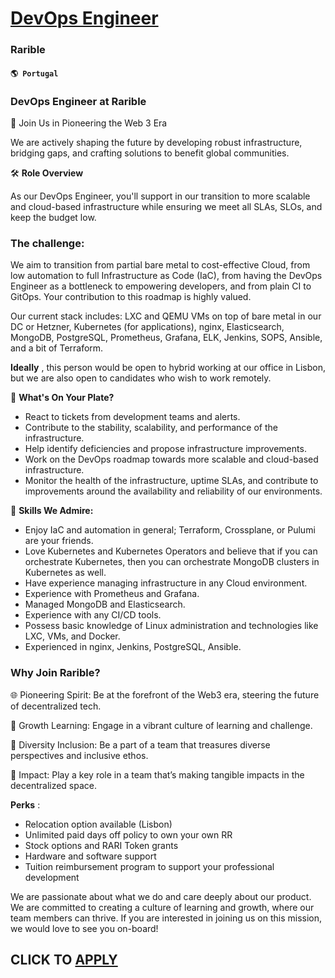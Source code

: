 # [DevOps Engineer](https://www.remotewlb.com/apply/devops-engineer-70608)  
### Rarible  
#### `🌎 Portugal`  

### DevOps Engineer at Rarible

🚀 Join Us in Pioneering the Web 3 Era

We are actively shaping the future by developing robust infrastructure, bridging gaps, and crafting solutions to benefit global communities.

🛠 **Role Overview**

As our DevOps Engineer, you'll support in our transition to more scalable and cloud-based infrastructure while ensuring we meet all SLAs, SLOs, and keep the budget low.

### The challenge:

We aim to transition from partial bare metal to cost-effective Cloud, from low automation to full Infrastructure as Code (IaC), from having the DevOps Engineer as a bottleneck to empowering developers, and from plain CI to GitOps. Your contribution to this roadmap is highly valued.

Our current stack includes: LXC and QEMU VMs on top of bare metal in our DC or Hetzner, Kubernetes (for applications), nginx, Elasticsearch, MongoDB, PostgreSQL, Prometheus, Grafana, ELK, Jenkins, SOPS, Ansible, and a bit of Terraform.

 **Ideally** , this person would be open to hybrid working at our office in Lisbon, but we are also open to candidates who wish to work remotely.

💼 **What's On Your Plate?**

  * React to tickets from development teams and alerts.
  * Contribute to the stability, scalability, and performance of the infrastructure.
  * Help identify deficiencies and propose infrastructure improvements.
  * Work on the DevOps roadmap towards more scalable and cloud-based infrastructure.
  * Monitor the health of the infrastructure, uptime SLAs, and contribute to improvements around the availability and reliability of our environments.

🔧 **Skills We Admire:**

  * Enjoy IaC and automation in general; Terraform, Crossplane, or Pulumi are your friends.
  * Love Kubernetes and Kubernetes Operators and believe that if you can orchestrate Kubernetes, then you can orchestrate MongoDB clusters in Kubernetes as well.
  * Have experience managing infrastructure in any Cloud environment.
  * Experience with Prometheus and Grafana.
  * Managed MongoDB and Elasticsearch.
  * Experience with any CI/CD tools.
  * Possess basic knowledge of Linux administration and technologies like LXC, VMs, and Docker.
  * Experienced in nginx, Jenkins, PostgreSQL, Ansible.

### Why Join Rarible?

🌐 Pioneering Spirit: Be at the forefront of the Web3 era, steering the future of decentralized tech.

🌱 Growth Learning: Engage in a vibrant culture of learning and challenge.

🤝 Diversity Inclusion: Be a part of a team that treasures diverse perspectives and inclusive ethos.

🚀 Impact: Play a key role in a team that’s making tangible impacts in the decentralized space.

 **Perks** :

  * Relocation option available (Lisbon)
  * Unlimited paid days off policy to own your own RR
  * Stock options and RARI Token grants
  * Hardware and software support
  * Tuition reimbursement program to support your professional development

We are passionate about what we do and care deeply about our product. We are committed to creating a culture of learning and growth, where our team members can thrive. If you are interested in joining us on this mission, we would love to see you on-board!

  
## CLICK TO [APPLY](https://www.remotewlb.com/apply/devops-engineer-70608)

